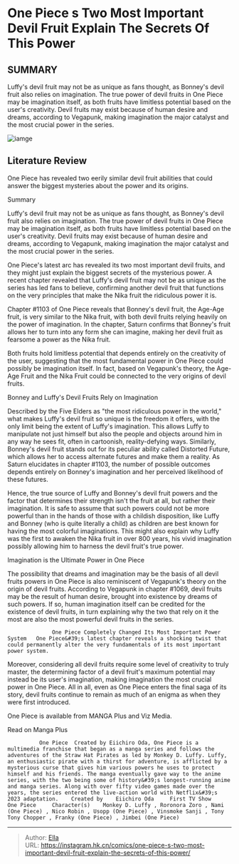 # One Piece s Two Most Important Devil Fruit Explain The Secrets Of This Power


## SUMMARY 



  Luffy&#39;s devil fruit may not be as unique as fans thought, as Bonney&#39;s devil fruit also relies on imagination.   The true power of devil fruits in One Piece may be imagination itself, as both fruits have limitless potential based on the user&#39;s creativity.   Devil fruits may exist because of human desire and dreams, according to Vegapunk, making imagination the major catalyst and the most crucial power in the series.  

![iamge](https://static1.srcdn.com/wordpress/wp-content/uploads/2024/01/luffy-in-gear-five-and-bonney-looking-serious-facing-the-gum-gum-fruit-in-the-center.jpg)

## Literature Review

One Piece has revealed two eerily similar devil fruit abilities that could answer the biggest mysteries about the power and its origins.





Summary

  Luffy&#39;s devil fruit may not be as unique as fans thought, as Bonney&#39;s devil fruit also relies on imagination.   The true power of devil fruits in One Piece may be imagination itself, as both fruits have limitless potential based on the user&#39;s creativity.   Devil fruits may exist because of human desire and dreams, according to Vegapunk, making imagination the major catalyst and the most crucial power in the series.  







One Piece&#39;s latest arc has revealed its two most important devil fruits, and they might just explain the biggest secrets of the mysterious power. A recent chapter revealed that Luffy&#39;s devil fruit may not be as unique as the series has led fans to believe, confirming another devil fruit that functions on the very principles that make the Nika fruit the ridiculous power it is.

Chapter #1103 of One Piece reveals that Bonney&#39;s devil fruit, the Age-Age fruit, is very similar to the Nika fruit, with both devil fruits relying heavily on the power of imagination. In the chapter, Saturn confirms that Bonney&#39;s fruit allows her to turn into any form she can imagine, making her devil fruit as fearsome a power as the Nika fruit.

          

Both fruits hold limitless potential that depends entirely on the creativity of the user, suggesting that the most fundamental power in One Piece could possibly be imagination itself. In fact, based on Vegapunk&#39;s theory, the Age-Age Fruit and the Nika Fruit could be connected to the very origins of devil fruits.





 Bonney and Luffy&#39;s Devil Fruits Rely on Imagination 
          

Described by the Five Elders as &#34;the most ridiculous power in the world,&#34; what makes Luffy&#39;s devil fruit so unique is the freedom it offers, with the only limit being the extent of Luffy&#39;s imagination. This allows Luffy to manipulate not just himself but also the people and objects around him in any way he sees fit, often in cartoonish, reality-defying ways. Similarly, Bonney&#39;s devil fruit stands out for its peculiar ability called Distorted Future, which allows her to access alternate futures and make them a reality. As Saturn elucidates in chapter #1103, the number of possible outcomes depends entirely on Bonney&#39;s imagination and her perceived likelihood of these futures.

Hence, the true source of Luffy and Bonney&#39;s devil fruit powers and the factor that determines their strength isn&#39;t the fruit at all, but rather their imagination. It is safe to assume that such powers could not be more powerful than in the hands of those with a childish disposition, like Luffy and Bonney (who is quite literally a child) as children are best known for having the most colorful imaginations. This might also explain why Luffy was the first to awaken the Nika fruit in over 800 years, his vivid imagination possibly allowing him to harness the devil fruit&#39;s true power.






 Imagination is the Ultimate Power in One Piece 
          

The possibility that dreams and imagination may be the basis of all devil fruits powers in One Piece is also reminiscent of Vegapunk&#39;s theory on the origin of devil fruits. According to Vegapunk in chapter #1069, devil fruits may be the result of human desire, brought into existence by dreams of such powers. If so, human imagination itself can be credited for the existence of devil fruits, in turn explaining why the two that rely on it the most are also the most powerful devil fruits in the series.

                  One Piece Completely Changed Its Most Important Power System   One Piece&#39;s latest chapter reveals a shocking twist that could permanently alter the very fundamentals of its most important power system.   

Moreover, considering all devil fruits require some level of creativity to truly master, the determining factor of a devil fruit&#39;s maximum potential may instead be its user&#39;s imagination, making imagination the most crucial power in One Piece. All in all, even as One Piece enters the final saga of its story, devil fruits continue to remain as much of an enigma as when they were first introduced.




One Piece is available from MANGA Plus and Viz Media.

Read on Manga Plus

              One Piece  Created by Eiichiro Oda, One Piece is a multimedia franchise that began as a manga series and follows the adventures of the Straw Hat Pirates as led by Monkey D. Luffy. Luffy, an enthusiastic pirate with a thirst for adventure, is afflicted by a mysterious curse that gives him various powers he uses to protect himself and his friends. The manga eventually gave way to the anime series, with the two being some of history&#39;s longest-running anime and manga series. Along with over fifty video games made over the years, the series entered the live-action world with Netflix&#39;s 2023 adaptation.    Created by    Eiichiro Oda     First TV Show    One Piece     Character(s)    Monkey D. Luffy , Roronora Zoro , Nami (One Piece) , Nico Robin , Usopp (One Piece) , Vinsmoke Sanji , Tony Tony Chopper , Franky (One Piece) , Jimbei (One Piece)      


---

> Author: [Ella](https://instagram.hk.cn/)  
> URL: https://instagram.hk.cn/comics/one-piece-s-two-most-important-devil-fruit-explain-the-secrets-of-this-power/  

